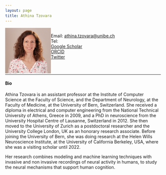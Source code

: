 ```yaml
---
layout: page
title: Athina Tzovara
---
```


<img align="left" style="display:inline" src="https://raw.githubusercontent.com/aath0/aath0.github.io/master/assets/img/AthinaTzovara.JPG" alt="Smiley face" style="padding:25px"/> <br/>
Email: athina.tzovara@unibe.ch<br/>
Tel: <br/>
<a href="https://scholar.google.com/citations?user=XdOdIKYAAAAJ&hl=en">Google Scholar</a><br/>
<a href="https://orcid.org/0000-0002-7588-1418">ORCID</a><br/>
<a href="https://twitter.com/AthinaTzovara">Twitter</a>
<br/>
<br/>
<br/>

---
#### Bio

Athina Tzovara is an assistant professor at the Institute of Computer Science at the Faculty of Science, and the Department of Neurology, at the Faculty of Medicine, at the University of Bern, Switzerland. She received a diploma in electrical and computer engineering from the National Technical University of Athens, Greece in 2009, and a PhD in neuroscience from the University Hospital Centre of Lausanne, Switzerland in 2012. She then moved to the University of Zurich as a postdoctoral researcher and the University College London, UK as an honorary research associate. Before joining the University of Bern, she was doing research at the Helen Wills Neuroscience Institute, at the University of California Berkeley, USA, where she was a visiting scholar until 2022. 

Her research combines modeling and machine learning techniques with invasive and non invasive recordings of neural activity in humans, to study the neural mechanisms that support human cognition.
